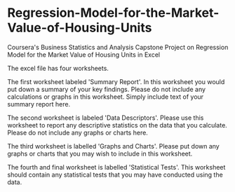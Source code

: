 # Regression-Model-for-the-Market-Value-of-Housing-Units
Coursera's Business Statistics and Analysis Capstone Project on Regression Model for the Market Value of Housing Units in Excel

The excel file has four worksheets.

The first worksheet labeled 'Summary Report'. In this worksheet you would put down a summary of your key findings. Please do not include any calculations or graphs in this worksheet. Simply include text of your summary report here.

The second worksheet is labeled 'Data Descriptors'. Please use this worksheet to report any descriptive statistics on the data that you calculate. Please do not include any graphs or charts here.

The third worksheet is labelled 'Graphs and Charts'. Please put down any graphs or charts that you may wish to include in this worksheet.

The fourth and final worksheet is labelled 'Statistical Tests'. This worksheet should contain any statistical tests that you may have conducted using the data.
